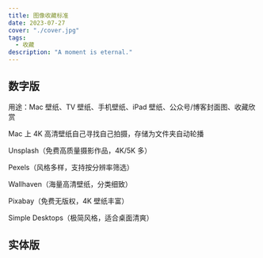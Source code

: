 ```yaml
---
title: 图像收藏标准
date: 2023-07-27
cover: "./cover.jpg"
tags: 
  - 收藏
description: "A moment is eternal."
---
```


## 数字版

用途：Mac 壁纸、TV 壁纸、手机壁纸、iPad 壁纸、公众号/博客封面图、收藏欣赏

Mac 上 4K 高清壁纸自己寻找自己拍摄，存储为文件夹自动轮播

Unsplash（免费高质量摄影作品，4K/5K 多）

Pexels（风格多样，支持按分辨率筛选）

Wallhaven（海量高清壁纸，分类细致）

Pixabay（免费无版权，4K 壁纸丰富）

Simple Desktops（极简风格，适合桌面清爽）

## 实体版